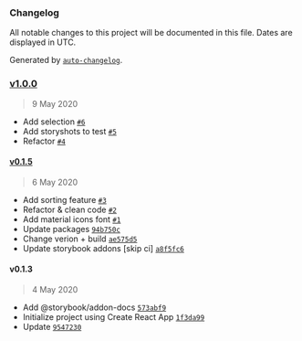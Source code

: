 ### Changelog

All notable changes to this project will be documented in this file. Dates are displayed in UTC.

Generated by [`auto-changelog`](https://github.com/CookPete/auto-changelog).


### [v1.0.0](https://github.com/phamtung1/react-nice-table/compare/react-nice-table@0.1.5...react-nice-table@1.0.0)

> 9 May 2020

- Add selection [`#6`](https://github.com/phamtung1/react-nice-table/pull/6)
- Add storyshots to test [`#5`](https://github.com/phamtung1/react-nice-table/pull/5)
- Refactor [`#4`](https://github.com/phamtung1/react-nice-table/pull/4)


#### [v0.1.5](https://github.com/phamtung1/react-nice-table/compare/v0.1.3...v0.1.5)

> 6 May 2020

- Add sorting feature [`#3`](https://github.com/phamtung1/react-nice-table/pull/3)
- Refactor & clean code [`#2`](https://github.com/phamtung1/react-nice-table/pull/2)
- Add material icons font [`#1`](https://github.com/phamtung1/react-nice-table/pull/1)
- Update packages [`94b750c`](https://github.com/phamtung1/react-nice-table/commit/94b750c4d89dd20d7fbd28940272c88c112aa496)
- Change verion + build [`ae575d5`](https://github.com/phamtung1/react-nice-table/commit/ae575d568e4d36195bc3a4a75a9987363ffff58b)
- Update storybook addons [skip ci] [`a8f5fc6`](https://github.com/phamtung1/react-nice-table/commit/a8f5fc68a0668e725f51d825e59ffddb923f93e8)

#### v0.1.3

> 4 May 2020

- Add @storybook/addon-docs [`573abf9`](https://github.com/phamtung1/react-nice-table/commit/573abf98d0553ac71c4eae8dc811ae903b46ff5d)
- Initialize project using Create React App [`1f3da99`](https://github.com/phamtung1/react-nice-table/commit/1f3da99137e87799848edee507b12f48957762de)
- Update [`9547230`](https://github.com/phamtung1/react-nice-table/commit/9547230cd6216f4f677ee1f027e180eb566f7d68)
